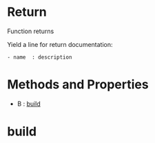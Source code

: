 # Return



Function returns

Yield a line for return documentation:
```
- name  : description
```



# Methods and Properties
- B : [build](#build) 

# build





